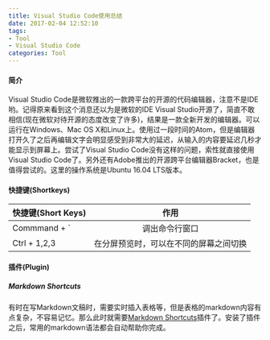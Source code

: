 ```yaml
---
title: Visual Studio Code使用总结
date: 2017-02-04 12:52:10
tags:
- Tool
- Visual Studio Code
categories: Tool
---
```


#### 简介

Visual Studio Code是微软推出的一款跨平台的开源的代码编辑器，注意不是IDE哟。记得原来看到这个消息还以为是微软的IDE Visual Studio开源了，简直不敢相信(现在微软对待开源的态度改变了许多)，结果是一款全新开发的编辑器。可以运行在Windows、Mac OS X和Linux上。使用过一段时间的Atom，但是编辑器打开久了之后再编辑文字会明显感受到非常大的延迟，从输入的内容要延迟几秒才能显示到屏幕上。尝试了Visual Studio Code没有这样的问题，索性就直接使用Visual Studio Code了。另外还有Adobe推出的开源跨平台编辑器Bracket，也是值得尝试的。这里的操作系统是Ubuntu 16.04 LTS版本。

<!-- more -->


#### 快捷键(Shortkeys)

| 快捷键(Short Keys)  | 作用  |
| ----------------- |:-------------:|
| Commmand + ` |  调出命令行窗口 |
| Ctrl + 1,2,3 | 在分屏预览时，可以在不同的屏幕之间切换 |


#### 插件(Plugin)

##### Markdown Shortcuts

有时在写Markdown文稿时，需要实时插入表格等，但是表格的markdown内容有点复杂，不容易记忆。那么此时就需要[Markdown Shortcuts](https://marketplace.visualstudio.com/items?itemName=mdickin.markdown-shortcuts)插件了。安装了插件之后，常用的markdown语法都会自动帮助你完成。

